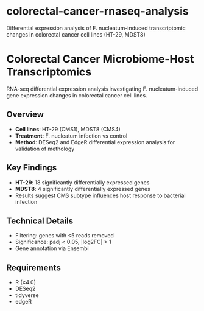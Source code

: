 # colorectal-cancer-rnaseq-analysis
Differential expression analysis of F. nucleatum-induced transcriptomic changes in colorectal cancer cell lines (HT-29, MDST8)

# Colorectal Cancer Microbiome-Host Transcriptomics

RNA-seq differential expression analysis investigating F. nucleatum-induced gene expression changes in colorectal cancer cell lines.

## Overview
- **Cell lines**: HT-29 (CMS1), MDST8 (CMS4)  
- **Treatment**: F. nucleatum infection vs control
- **Method**: DESeq2 and EdgeR differential expression analysis for validation of methology

## Key Findings
- **HT-29**: 18 significantly differentially expressed genes
- **MDST8**: 4 significantly differentially expressed genes  
- Results suggest CMS subtype influences host response to bacterial infection

## Technical Details
- Filtering: genes with <5 reads removed
- Significance: padj < 0.05, |log2FC| > 1
- Gene annotation via Ensembl

## Requirements
- R (≥4.0)
- DESeq2
- tidyverse
- edgeR
